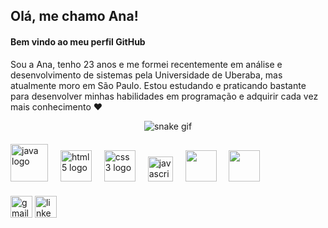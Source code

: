 <h2 align="left">Olá, me chamo Ana!</h2>
<h4 align="left">Bem vindo ao meu perfil GitHub</h4>

<p>Sou a Ana, tenho 23 anos e me formei recentemente em análise e desenvolvimento de sistemas pela Universidade de Uberaba, mas atualmente moro em São Paulo. Estou estudando e praticando bastante para desenvolver minhas habilidades em programação e adquirir cada vez mais conhecimento ♥</p>

<!-- Aqui removemos os cards de estatísticas para evitar repetição -->

<!-- Centralize a cobrinha com alinhamento -->
<div align="center">
  <img src="https://github.com/clarete-ana/clarete-ana/blob/output/dist/github-contribution-grid-snake.svg" alt="snake gif" />
</div>

<!-- Skills e tecnologias -->
<div align="left" style="margin-top: 20px;">
  <img src="https://cdn.jsdelivr.net/gh/devicons/devicon@latest/icons/java/java-original-wordmark.svg" height="60" alt="java logo" />
  <img width="12" />
  <img src="https://cdn.jsdelivr.net/gh/devicons/devicon/icons/html5/html5-original.svg" height="50" alt="html5 logo" />
  <img width="12" />
  <img src="https://cdn.jsdelivr.net/gh/devicons/devicon/icons/css3/css3-original.svg" height="50" alt="css3 logo" />
  <img width="12" />
  <img src="https://cdn.jsdelivr.net/gh/devicons/devicon/icons/javascript/javascript-original.svg" height="40" alt="javascript logo" />
  <img width="12" />
  <img src="https://cdn.jsdelivr.net/gh/devicons/devicon@latest/icons/git/git-original.svg" height="50" />
  <img width="12" />
  <img src="https://cdn.jsdelivr.net/gh/devicons/devicon@latest/icons/mysql/mysql-original-wordmark.svg" height="50" />
</div>

<!-- Contatos -->
<div align="left" style="margin-top: 20px;">
  <a href="mailto:anaclaraclarete2@gmail.com"><img src="https://img.shields.io/static/v1?message=Gmail&logo=gmail&label=&color=D14836&logoColor=white&style=for-the-badge" height="35" alt="gmail logo" /></a>
  <a href="https://www.linkedin.com/in/ana-clara-ferreira-clarete-a4384a231"><img src="https://img.shields.io/static/v1?message=LinkedIn&logo=linkedin&label=&color=0077B5&logoColor=white&style=for-the-badge" height="35" alt="linkedin logo" /></a>
</div>
